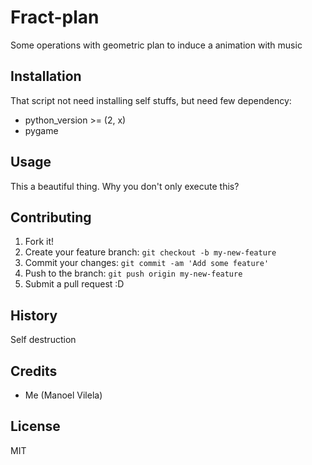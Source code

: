 # Fract-plan

Some operations with geometric plan to induce a animation with music

## Installation

That script not need installing self stuffs, but need few dependency:
  - python_version >= (2, x)
  - pygame

## Usage

This a beautiful thing. Why you don't only execute this?
	
## Contributing

1. Fork it!
2. Create your feature branch: `git checkout -b my-new-feature`
3. Commit your changes: `git commit -am 'Add some feature'`
4. Push to the branch: `git push origin my-new-feature`
5. Submit a pull request :D

## History

Self destruction

## Credits
  - Me (Manoel Vilela)

## License

MIT 